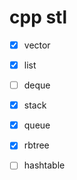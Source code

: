 # cpp stl

- [x] vector

- [x] list

- [ ] deque

- [x] stack

- [x] queue

- [x] rbtree

- [ ] hashtable
